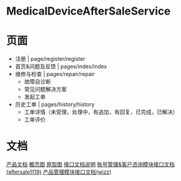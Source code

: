 # MedicalDeviceAfterSaleService

# 页面

- 注册 | page/register/register
- 首页&问题及反馈 | pages/index/index
- 维修与检查 | pages/repair/repair
  - 故障自诊断
  - 常见问题解决方案
  - 发起工单
- 历史工单 | pages/history/history
  - 工单详情（未受理，处理中，有追加，有回复，已完成，已解决）
  - 工单评价

# 文档

[产品文档](https://wizzstudio.feishu.cn/docx/doxcn3OPMHR2E2UbeU8PWE0EjFh)
[概念图](https://modao.cc/app/uojxAUBurl46enoCEJNZy)
[原型图](https://www.figma.com/file/AexzIo733ORZWnnNYJNRVo/%E5%AE%A2%E6%9C%8D%E5%B7%A5%E5%8D%95%E7%B3%BB%E7%BB%9F)
[接口文档说明](https://wizzstudio.feishu.cn/docx/QYondktQKoDH2vx6n0BcEedCnVh)
[账号管理&客户咨询模块接口文档(aftersale1119)](https://www.eolink.com/share/index?shareCode=qvPkxP) 
[产品管理模块接口文档(wizz)](https://www.eolink.com/share/index?shareCode=FugySB)
